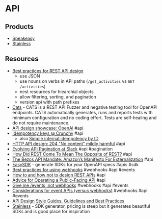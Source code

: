 # API

## Products

- [Speakeasy](https://www.speakeasy.com/)
- [Stainless](https://www.stainlessapi.com/)

## Resources

- [Best practices for REST API design](https://stackoverflow.blog/2020/03/02/best-practices-for-rest-api-design/)
  - use JSON
  - use nouns on verbs in API paths (`/get_activities` vs `GET /activities`)
  - nest resources for hiearchial objects
  - allow filtering, sorting, and pagination
  - version api with path prefixes
- [Cats](https://github.com/Endava/cats) - CATS is a REST API Fuzzer and negative testing tool for OpenAPI endpoints. CATS automatically generates, runs and reports tests with minimum configuration and no coding effort. Tests are self-healing and do not require maintenance.
- [API design showcase: OpenAI](https://brandur.org/fragments/openai-api) #api
- [Idempotency keys @ Crunchy](https://brandur.org/fragments/idempotency-keys-crunchy) #api
  - also [Simple internal idempotency by ID](https://brandur.org/fragments/simple-internal-idempotency)
- [HTTP API design: 204 "No content" mildly harmful](https://brandur.org/fragments/http-api-204s) #api
- [Evolving API Pagination at Slack](https://slack.engineering/evolving-api-pagination-at-slack/) #api #pagination
- [How Did REST Come To Mean The Opposite of REST?](https://htmx.org/essays/how-did-rest-come-to-mean-the-opposite-of-rest/) #api
- [The Bezos API Mandate: Amazon’s Manifesto For Externalization](https://nordicapis.com/the-bezos-api-mandate-amazons-manifesto-for-externalization/) #api
- [EasySDK](https://easysdk.xyz/upload) - generate SDKs for your OpenAPI specs #apis #sdk
- [Best practices for using webhooks](https://stripe.com/docs/webhooks/best-practices) #webhooks #api #events
- [How to and how not to design REST APIs](https://github.com/stickfigure/blog/wiki/How-to-%28and-how-not-to%29-design-REST-APIs) #api
- [Advice for Operating a Public-Facing API](https://jcs.org/2023/07/12/api) #api
- [Give me /events, not webhooks](https://blog.sequin.io/events-not-webhooks/) #webhooks #api #events
- [Considerations for event APIs (versus webhooks)](https://brandur.org/fragments/events-api) #webhooks #api #events
- [API Design Style Guides, Guidelines and Best Practices](https://stoplight-site.webflow.io/api-style-guides-guidelines-and-best-practices)
- [Stainless](https://app.stainlessapi.com/login) - SDK generator, pricing is steep but it generates beautiful SDKs and is good place for inspiration
